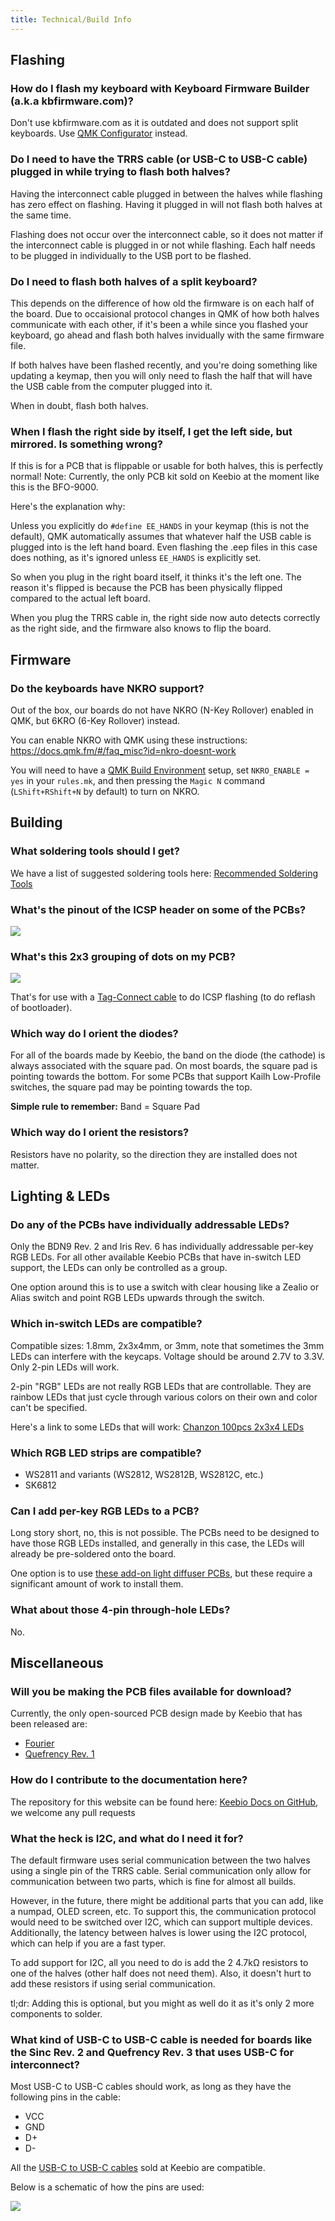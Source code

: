 ```yaml
---
title: Technical/Build Info
---
```


## Flashing

### How do I flash my keyboard with Keyboard Firmware Builder (a.k.a kbfirmware.com)?
Don't use kbfirmware.com as it is outdated and does not support split keyboards. Use [QMK Configurator](https://config.qmk.fm/) instead.

### Do I need to have the TRRS cable (or USB-C to USB-C cable) plugged in while trying to flash both halves?
Having the interconnect cable plugged in between the halves while flashing has zero effect on flashing. Having it plugged in will not flash both halves at the same time.

Flashing does not occur over the interconnect cable, so it does not matter if the interconnect cable is plugged in or not while flashing. Each half needs to be plugged in individually to the USB port to be flashed.

### Do I need to flash both halves of a split keyboard?

This depends on the difference of how old the firmware is on each half of the board. Due to occaisional protocol changes in QMK of how both halves communicate with each other, if it's been a while since you flashed your keyboard, go ahead and flash both halves invidually with the same firmware file.

If both halves have been flashed recently, and you're doing something like updating a keymap, then you will only need to flash the half that will have the USB cable from the computer plugged into it.

When in doubt, flash both halves.

### When I flash the right side by itself, I get the left side, but mirrored. Is something wrong?

If this is for a PCB that is flippable or usable for both halves, this is perfectly normal! Note: Currently, the only PCB kit sold on Keebio at the moment like this is the BFO-9000.

Here's the explanation why:  

Unless you explicitly do `#define EE_HANDS` in your keymap \(this is not the default\), QMK automatically assumes that whatever half the USB cable is plugged into is the left hand board. Even flashing the .eep files in this case does nothing, as it's ignored unless `EE_HANDS` is explicitly set.

So when you plug in the right board itself, it thinks it's the left one. The reason it's flipped is because the PCB has been physically flipped compared to the actual left board.

When you plug the TRRS cable in, the right side now auto detects correctly as the right side, and the firmware also knows to flip the board.

## Firmware

### Do the keyboards have NKRO support?

Out of the box, our boards do not have NKRO (N-Key Rollover) enabled in QMK, but 6KRO (6-Key Rollover) instead.

You can enable NKRO with QMK using these instructions: <https://docs.qmk.fm/#/faq_misc?id=nkro-doesnt-work>

You will need to have a [QMK Build Environment](remapping-keyboard#qmk-firmware-build-environment) setup, set `NKRO_ENABLE = yes` in your `rules.mk`, and then pressing the `Magic N` command (`LShift+RShift+N` by default) to turn on NKRO.

## Building

### What soldering tools should I get?

We have a list of suggested soldering tools here: [Recommended Soldering Tools](../soldering-tools)

### What's the pinout of the ICSP header on some of the PCBs?
![](./../assets/ICSP_header.png)

### What's this 2x3 grouping of dots on my PCB?

![](./../assets/images/misc/tag-connect.png)

That's for use with a [Tag-Connect cable](https://www.tag-connect.com/product-category/products/cables/6-pin-target) to do ICSP flashing (to do reflash of bootloader).

### Which way do I orient the diodes?
For all of the boards made by Keebio, the band on the diode (the cathode) is always associated with the square pad. On most boards, the square pad is pointing towards the bottom. For some PCBs that support Kailh Low-Profile switches, the square pad may be pointing towards the top.

**Simple rule to remember:** Band = Square Pad

### Which way do I orient the resistors?
Resistors have no polarity, so the direction they are installed does not matter.

## Lighting & LEDs

### Do any of the PCBs have individually addressable LEDs?
Only the BDN9 Rev. 2 and Iris Rev. 6 has individually addressable per-key RGB LEDs. For all other available Keebio PCBs that have in-switch LED support, the LEDs can only be controlled as a group.

One option around this is to use a switch with clear housing like a Zealio or Alias switch and point RGB LEDs upwards through the switch.

### Which in-switch LEDs are compatible?
Compatible sizes: 1.8mm, 2x3x4mm, or 3mm, note that sometimes the 3mm LEDs can interfere with the keycaps. Voltage should be around 2.7V to 3.3V. Only 2-pin LEDs will work.

2-pin "RGB" LEDs are not really RGB LEDs that are controllable. They are rainbow LEDs that just cycle through various colors on their own and color can't be specified.

Here's a link to some LEDs that will work: [Chanzon 100pcs 2x3x4 LEDs](https://amzn.to/3y9Jgf1)

### Which RGB LED strips are compatible?
- WS2811 and variants (WS2812, WS2812B, WS2812C, etc.)
- SK6812

### Can I add per-key RGB LEDs to a PCB?

Long story short, no, this is not possible. The PCBs need to be designed to have those RGB LEDs installed, and generally in this case, the LEDs will already be pre-soldered onto the board.

One option is to use [these add-on light diffuser PCBs](https://kprepublic.com/products/xd-halo-rgb-light-control-pcb-soft-lighting-light-diffuser-circle-light-for-mechanical-keyboard-cospad-xd60-64-75-84-96-40-68), but these require a significant amount of work to install them.

### What about those 4-pin through-hole LEDs?

No.

## Miscellaneous

### Will you be making the PCB files available for download?
Currently, the only open-sourced PCB design made by Keebio that has been released are:

- [Fourier](https://github.com/keebio/fourier)
- [Quefrency Rev. 1](https://github.com/keebio/quefrency-rev1-pcb)

### How do I contribute to the documentation here?
The repository for this website can be found here: [Keebio Docs on GitHub](https://github.com/keebio/keebio-docs/), we welcome any pull requests

### What the heck is I2C, and what do I need it for?
The default firmware uses serial communication between the two halves using a single pin of the TRRS cable. Serial communication only allow for communication between two parts, which is fine for almost all builds.

However, in the future, there might be additional parts that you can add, like a numpad, OLED screen, etc. To support this, the communication protocol would need to be switched over I2C, which can support multiple devices. Additionally, the latency between halves is lower using the I2C protocol, which can help if you are a fast typer.

To add support for I2C, all you need to do is add the 2 4.7kΩ resistors to one of the halves \(other half does not need them\). Also, it doesn't hurt to add these resistors if using serial communication.

tl;dr: Adding this is optional, but you might as well do it as it's only 2 more components to solder.

### What kind of USB-C to USB-C cable is needed for boards like the Sinc Rev. 2 and Quefrency Rev. 3 that uses USB-C for interconnect?

Most USB-C to USB-C cables should work, as long as they have the following pins in the cable:

- VCC
- GND
- D+
- D-

All the [USB-C to USB-C cables](https://keeb.io/products/usb-c-to-usb-c-cable) sold at Keebio are compatible.

Below is a schematic of how the pins are used:

![](./../assets/images/misc/usb-c-interconnect.png)
